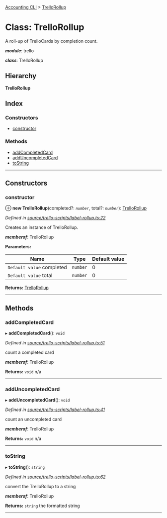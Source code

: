 [Accounting CLI](../README.md) > [TrelloRollup](../classes/trellorollup.md)

# Class: TrelloRollup

A roll-up of TrelloCards by completion count.

*__module__*: trello

*__class__*: TrelloRollup

## Hierarchy

**TrelloRollup**

## Index

### Constructors

* [constructor](trellorollup.md#constructor)

### Methods

* [addCompletedCard](trellorollup.md#addcompletedcard)
* [addUncompletedCard](trellorollup.md#adduncompletedcard)
* [toString](trellorollup.md#tostring)

---

## Constructors

<a id="constructor"></a>

###  constructor

⊕ **new TrelloRollup**(completed?: *`number`*, total?: *`number`*): [TrelloRollup](trellorollup.md)

*Defined in [source/trello-scripts/label-rollup.ts:22](https://github.com/daniellacosse/accounting-cli/blob/ece0a88/source/trello-scripts/label-rollup.ts#L22)*

Creates an instance of TrelloRollup.

*__memberof__*: TrelloRollup

**Parameters:**

| Name | Type | Default value |
| ------ | ------ | ------ |
| `Default value` completed | `number` | 0 |
| `Default value` total | `number` | 0 |

**Returns:** [TrelloRollup](trellorollup.md)

___

## Methods

<a id="addcompletedcard"></a>

###  addCompletedCard

▸ **addCompletedCard**(): `void`

*Defined in [source/trello-scripts/label-rollup.ts:51](https://github.com/daniellacosse/accounting-cli/blob/ece0a88/source/trello-scripts/label-rollup.ts#L51)*

count a completed card

*__memberof__*: TrelloRollup

**Returns:** `void`
n/a

___
<a id="adduncompletedcard"></a>

###  addUncompletedCard

▸ **addUncompletedCard**(): `void`

*Defined in [source/trello-scripts/label-rollup.ts:41](https://github.com/daniellacosse/accounting-cli/blob/ece0a88/source/trello-scripts/label-rollup.ts#L41)*

count an uncompleted card

*__memberof__*: TrelloRollup

**Returns:** `void`
n/a

___
<a id="tostring"></a>

###  toString

▸ **toString**(): `string`

*Defined in [source/trello-scripts/label-rollup.ts:62](https://github.com/daniellacosse/accounting-cli/blob/ece0a88/source/trello-scripts/label-rollup.ts#L62)*

convert the TrelloRollup to a string

*__memberof__*: TrelloRollup

**Returns:** `string`
the formatted string

___

